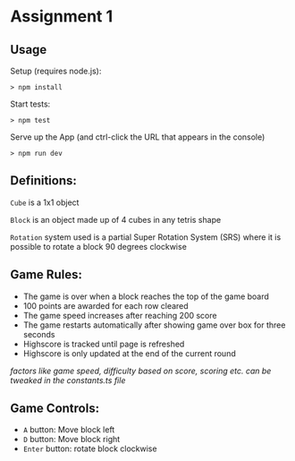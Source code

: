 # Assignment 1

## Usage

Setup (requires node.js):

```
> npm install
```

Start tests:

```
> npm test
```

Serve up the App (and ctrl-click the URL that appears in the console)

```
> npm run dev
```

## Definitions:

`Cube` is a 1x1 object <br>

`Block` is an object made up of 4 cubes in any tetris shape <br>

`Rotation` system used is a partial Super Rotation System (SRS) where it is possible to rotate a block 90 degrees clockwise

## Game Rules:

- The game is over when a block reaches the top of the game board
- 100 points are awarded for each row cleared
- The game speed increases after reaching 200 score
- The game restarts automatically after showing game over box for three seconds
- Highscore is tracked until page is refreshed
- Highscore is only updated at the end of the current round

_factors like game speed, difficulty based on score, scoring etc. can be tweaked in the constants.ts file_

## Game Controls:

- `A` button: Move block left
- `D` button: Move block right
- `Enter` button: rotate block clockwise
